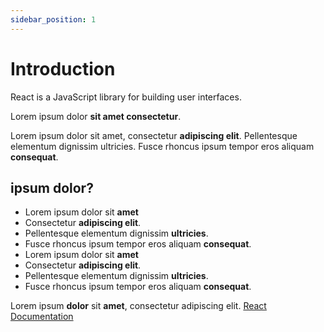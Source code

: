 ```yaml
---
sidebar_position: 1
---
```


# Introduction

React is a JavaScript library for building user interfaces.

Lorem ipsum dolor **sit amet consectetur**.

Lorem ipsum dolor sit amet, consectetur **adipiscing elit**. Pellentesque elementum dignissim ultricies. Fusce rhoncus ipsum tempor eros aliquam **consequat**.

## ipsum dolor?

-   Lorem ipsum dolor sit **amet**
-   Consectetur **adipiscing elit**.
-   Pellentesque elementum dignissim **ultricies**.
-   Fusce rhoncus ipsum tempor eros aliquam **consequat**.
-   Lorem ipsum dolor sit **amet**
-   Consectetur **adipiscing elit**.
-   Pellentesque elementum dignissim **ultricies**.
-   Fusce rhoncus ipsum tempor eros aliquam **consequat**.

Lorem ipsum **dolor** sit **amet**, consectetur adipiscing elit. [React Documentation](https://react.dev/learn)

